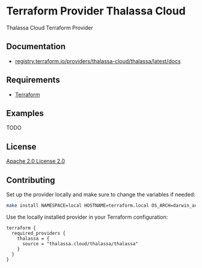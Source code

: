 # Terraform Provider Thalassa Cloud

Thalassa Cloud Terraform Provider

## Documentation

- [registry.terraform.io/providers/thalassa-cloud/thalassa/latest/docs](https://registry.terraform.io/providers/thalassa-cloud/thalassa/latest/docs)

## Requirements

- [Terraform](https://developer.hashicorp.com/terraform/install)

## Examples

TODO

## License

[Apache 2.0 License 2.0](lICENSE)

## Contributing

Set up the provider locally and make sure to change the variables if needed:
```bash
make install NAMESPACE=local HOSTNAME=terraform.local OS_ARCH=darwin_arm64
```

Use the locally installed provider in your Terraform configuration:
```hcl
terraform {
  required_providers {
    thalassa = {
      source = "thalassa.cloud/thalassa/thalassa"
    }
  }
}
```
